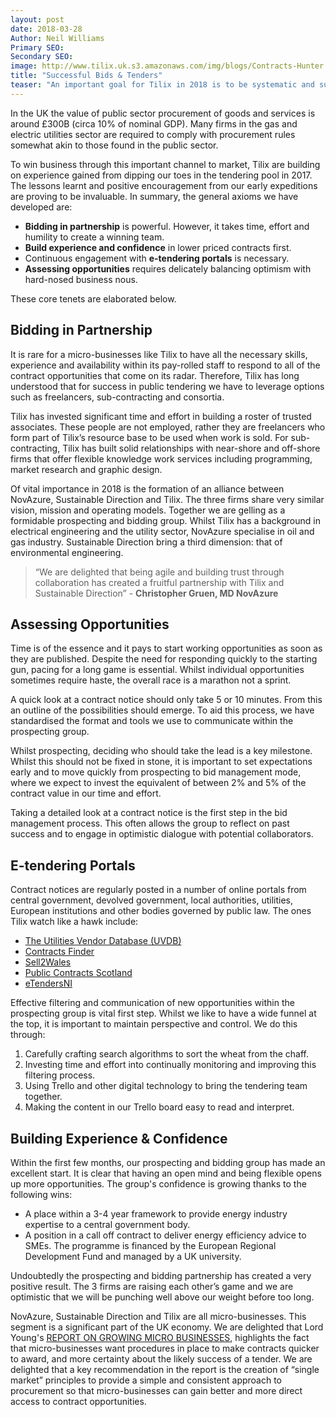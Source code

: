 ```yaml
---
layout: post
date: 2018-03-28
Author: Neil Williams  
Primary SEO:  
Secondary SEO:
image: http://www.tilix.uk.s3.amazonaws.com/img/blogs/Contracts-Hunter.png
title: "Successful Bids & Tenders"
teaser: "An important goal for Tilix in 2018 is to be systematic and successful in responding to contract notices posted in various e-tendering portals."
---
```

In the UK the value of public sector procurement of goods and services is around £300B (circa 10% of nominal GDP). Many firms in the gas and electric utilities sector are required to comply with procurement rules somewhat akin to those found in the public sector.

To win business through this important channel to market, Tilix are building on experience gained from dipping our toes in the tendering pool in 2017. The lessons learnt and positive encouragement from our early expeditions are proving to be invaluable. In summary, the general axioms we have developed are:

- **Bidding in partnership** is powerful. However, it takes time, effort and humility to create a winning team.
- **Build experience and confidence** in lower priced contracts first.
- Continuous engagement with **e-tendering portals** is necessary.
- **Assessing opportunities** requires delicately balancing optimism with hard-nosed business nous.

These core tenets are elaborated below.

## Bidding in Partnership
It is rare for a micro-businesses like Tilix to have all the necessary skills, experience and availability within its pay-rolled staff to respond to all of the contract opportunities that come on its radar. Therefore, Tilix has long understood that for success in public tendering we have to leverage options such as freelancers, sub-contracting and consortia.

Tilix has invested significant time and effort in building a roster of trusted associates. These people are not employed, rather they are freelancers who form part of Tilix’s resource base to be used when work is sold. For sub-contracting, Tilix has built solid relationships with near-shore and off-shore firms that offer flexible knowledge work services including programming, market research and graphic design.

Of vital importance in 2018 is the formation of an alliance between NovAzure, Sustainable Direction and Tilix. The three firms share very similar vision, mission and operating models. Together we are gelling as a formidable prospecting and bidding group. Whilst Tilix has a background in electrical engineering and the utility sector, NovAzure specialise in oil and gas industry. Sustainable Direction bring a third dimension: that of environmental engineering.

> “We are delighted that being agile and building trust through collaboration has created a fruitful partnership with Tilix and Sustainable Direction” - **Christopher Gruen, MD NovAzure**

## Assessing Opportunities
Time is of the essence and it pays to start working opportunities as soon as they are published. Despite the need for responding quickly to the starting gun, pacing for a long game is essential. Whilst individual opportunities sometimes require haste, the overall race is a marathon not a sprint.

A quick look at a contract notice should only take 5 or 10 minutes. From this an outline of the possibilities should emerge. To aid this process, we have standardised the format and tools we use to communicate within the prospecting group.

Whilst prospecting, deciding who should take the lead is a key milestone. Whilst this should not be fixed in stone, it is important to set expectations early and to move quickly from prospecting to bid management mode, where we expect to invest the equivalent of between 2% and 5% of the contract value in our time and effort.

Taking a detailed look at a contract notice is the first step in the bid management process. This often allows the group to reflect on past success and to engage in optimistic dialogue with potential collaborators.

## E-tendering Portals
Contract notices are regularly posted in a number of online portals from central government, devolved government, local authorities, utilities, European institutions and other bodies governed by public law. The ones Tilix watch like a hawk include:

- [The Utilities Vendor Database (UVDB)](http://www.achilles.com/en/uk/sectors/utilities)
- [Contracts Finder](https://www.contractsfinder.service.gov.uk)
- [Sell2Wales](https://www.sell2wales.gov.wales)
- [Public Contracts Scotland](https://www.publiccontractsscotland.gov.uk)
- [eTendersNI](https://etendersni.gov.uk)

Effective filtering and communication of new opportunities within the prospecting group is vital first step. Whilst we like to have a wide funnel at the top, it is important to maintain perspective and control. We do this through:

1. Carefully crafting search algorithms to sort the wheat from the chaff.
2. Investing time and effort into continually monitoring and improving this filtering process.
3. Using Trello and other digital technology to bring the tendering team together.
4. Making the content in our Trello board easy to read and interpret.

## Building Experience & Confidence
Within the first few months, our prospecting and bidding group has made an excellent start. It is clear that having an open mind and being flexible opens up more opportunities. The group's confidence is growing thanks to the following wins:

- A place within a 3-4 year framework to provide energy industry expertise to a central government body.
- A position in a call off contract to deliver energy efficiency advice to SMEs. The programme is financed by the European Regional Development Fund and managed by a UK university.

Undoubtedly the prospecting and bidding partnership has created a very positive result. The 3 firms are raising each other’s game and we are optimistic that we will be punching well above our weight before too long.

NovAzure, Sustainable Direction and Tilix are all micro-businesses. This segment is a significant part of the UK economy. We are delighted that Lord Young's [REPORT ON GROWING MICRO BUSINESSES](https://www.gov.uk/government/publications/growing-your-business-a-report-on-growing-micro-businesses), highlights the fact that micro-businesses want procedures in place to make contracts quicker to award, and more certainty about the likely success of a tender. We are delighted that a key recommendation in the report is the creation of “single market” principles to provide a simple and consistent approach to procurement so that micro-businesses can gain better and more direct access to contract opportunities.
